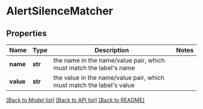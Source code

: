 # AlertSilenceMatcher

## Properties
Name | Type | Description | Notes
------------ | ------------- | ------------- | -------------
**name** | **str** | the name in the name/value pair, which must match the label&#x27;s name | 
**value** | **str** | the value in the name/value pair, which must match the label&#x27;s value | 

[[Back to Model list]](../README.md#documentation-for-models) [[Back to API list]](../README.md#documentation-for-api-endpoints) [[Back to README]](../README.md)

